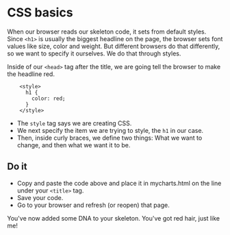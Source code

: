 # CSS basics

When our browser reads our skeleton code, it sets from default styles. Since `<h1>` is usually the biggest headline on the page, the browser sets font values like size, color and weight. But different browsers do that differently, so we want to specify it ourselves. We do that through styles.

Inside of our `<head>` tag after the title, we are going tell the browser to make the headline red.

```
    <style>
      h1 {
        color: red;
      }
    </style>
```

* The `style` tag says we are creating CSS. 
* We next specify the item we are trying to style, the `h1` in our case.
* Then, inside curly braces, we define two things: What we want to change, and then what we want it to be.

## Do it

* Copy and paste the code above and place it in mycharts.html on the line under your `<title>` tag.
* Save your code.
* Go to your browser and refresh (or reopen) that page.

You've now added some DNA to your skeleton. You've got red hair, just like me!